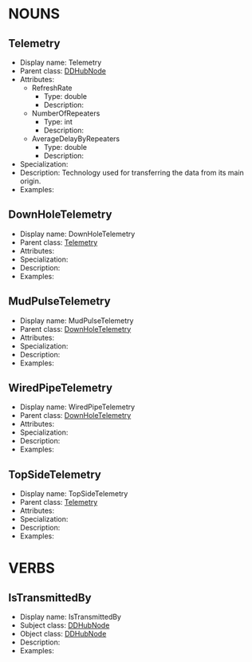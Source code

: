 # NOUNS
## Telemetry <!-- NOUN -->
- Display name: Telemetry
- Parent class: [DDHubNode](#C:\temp\ddhubMD\DrillingDataSemantics.md#DDHubNode)
- Attributes:
  - RefreshRate
    - Type: double
    - Description: 
  - NumberOfRepeaters
    - Type: int
    - Description: 
  - AverageDelayByRepeaters
    - Type: double
    - Description: 
- Specialization:
- Description: Technology used for transferring the data from its main origin. 
- Examples:
## DownHoleTelemetry <!-- NOUN -->
- Display name: DownHoleTelemetry
- Parent class: [Telemetry](#C:\temp\ddhubMD\DataTransmission.md#Telemetry)
- Attributes:
- Specialization:
- Description: 
- Examples:
## MudPulseTelemetry <!-- NOUN -->
- Display name: MudPulseTelemetry
- Parent class: [DownHoleTelemetry](#C:\temp\ddhubMD\DataTransmission.md#DownHoleTelemetry)
- Attributes:
- Specialization:
- Description: 
- Examples:
## WiredPipeTelemetry <!-- NOUN -->
- Display name: WiredPipeTelemetry
- Parent class: [DownHoleTelemetry](#C:\temp\ddhubMD\DataTransmission.md#DownHoleTelemetry)
- Attributes:
- Specialization:
- Description: 
- Examples:
## TopSideTelemetry <!-- NOUN -->
- Display name: TopSideTelemetry
- Parent class: [Telemetry](#C:\temp\ddhubMD\DataTransmission.md#Telemetry)
- Attributes:
- Specialization:
- Description: 
- Examples:


# VERBS
## IsTransmittedBy <!-- VERB -->
- Display name: IsTransmittedBy
- Subject class: [DDHubNode](#C:\temp\ddhubMD\DrillingDataSemantics.md#DDHubNode)
- Object class: [DDHubNode](#C:\temp\ddhubMD\DrillingDataSemantics.md#DDHubNode)
- Description: 
- Examples: 
